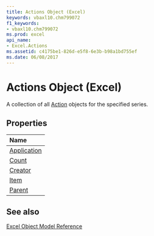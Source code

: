 ```yaml
---
title: Actions Object (Excel)
keywords: vbaxl10.chm799072
f1_keywords:
- vbaxl10.chm799072
ms.prod: excel
api_name:
- Excel.Actions
ms.assetid: c4175be1-826d-e5f8-6e3b-b98a1bd755ef
ms.date: 06/08/2017
---
```



# Actions Object (Excel)

A collection of all [Action](Excel.Action.md) objects for the specified series.


## Properties



|**Name**|
|:-----|
|[Application](Excel.Actions.Application.md)|
|[Count](Excel.Actions.Count.md)|
|[Creator](Excel.Actions.Creator.md)|
|[Item](Excel.Actions.Item.md)|
|[Parent](Excel.Actions.Parent.md)|

## See also


[Excel Object Model Reference](overview/Excel/object-model.md)
